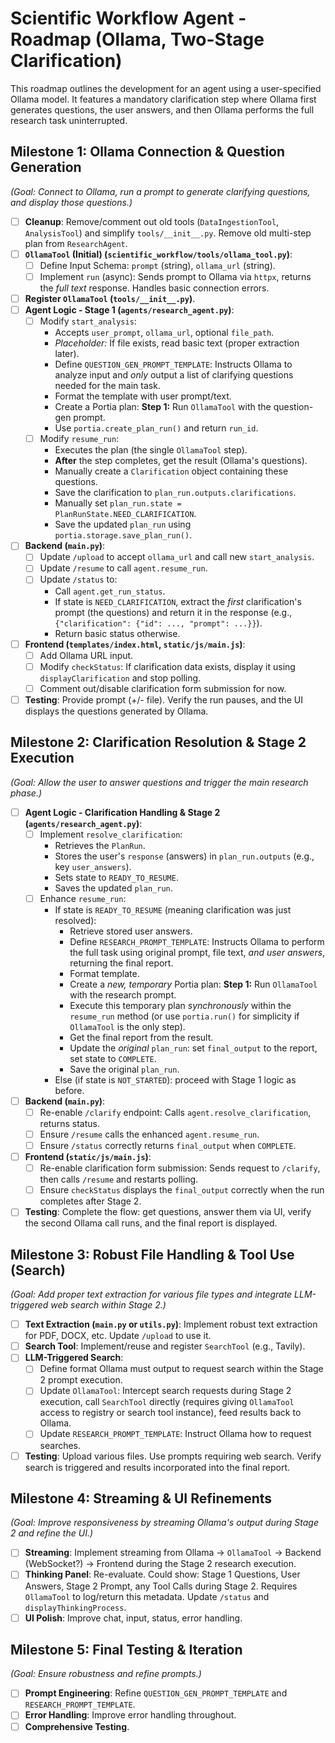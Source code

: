 # Scientific Workflow Agent - Roadmap (Ollama, Two-Stage Clarification)

This roadmap outlines the development for an agent using a user-specified Ollama model. It features a mandatory clarification step where Ollama first generates questions, the user answers, and then Ollama performs the full research task uninterrupted.

## Milestone 1: Ollama Connection & Question Generation

*(Goal: Connect to Ollama, run a prompt to generate clarifying questions, and display those questions.)*

-   [ ] **Cleanup**: Remove/comment out old tools (`DataIngestionTool`, `AnalysisTool`) and simplify `tools/__init__.py`. Remove old multi-step plan from `ResearchAgent`.
-   [ ] **`OllamaTool` (Initial) (`scientific_workflow/tools/ollama_tool.py`)**:
    -   [ ] Define Input Schema: `prompt` (string), `ollama_url` (string).
    -   [ ] Implement `run` (async): Sends prompt to Ollama via `httpx`, returns the *full text* response. Handles basic connection errors.
-   [ ] **Register `OllamaTool` (`tools/__init__.py`)**.
-   [ ] **Agent Logic - Stage 1 (`agents/research_agent.py`)**:
    -   [ ] Modify `start_analysis`:
        -   Accepts `user_prompt`, `ollama_url`, optional `file_path`.
        -   *Placeholder:* If file exists, read basic text (proper extraction later).
        -   Define `QUESTION_GEN_PROMPT_TEMPLATE`: Instructs Ollama to analyze input and *only* output a list of clarifying questions needed for the main task.
        -   Format the template with user prompt/text.
        -   Create a Portia plan: **Step 1:** Run `OllamaTool` with the question-gen prompt.
        -   Use `portia.create_plan_run()` and return `run_id`.
    -   [ ] Modify `resume_run`:
        -   Executes the plan (the single `OllamaTool` step).
        *   **After** the step completes, get the result (Ollama's questions).
        *   Manually create a `Clarification` object containing these questions.
        *   Save the clarification to `plan_run.outputs.clarifications`.
        *   Manually set `plan_run.state = PlanRunState.NEED_CLARIFICATION`.
        *   Save the updated `plan_run` using `portia.storage.save_plan_run()`.
-   [ ] **Backend (`main.py`)**:
    -   [ ] Update `/upload` to accept `ollama_url` and call new `start_analysis`.
    -   [ ] Update `/resume` to call `agent.resume_run`.
    -   [ ] Update `/status` to:
        -   Call `agent.get_run_status`.
        -   If state is `NEED_CLARIFICATION`, extract the *first* clarification's prompt (the questions) and return it in the response (e.g., `{"clarification": {"id": ..., "prompt": ...}}`).
        -   Return basic status otherwise.
-   [ ] **Frontend (`templates/index.html`, `static/js/main.js`)**:
    -   [ ] Add Ollama URL input.
    -   [ ] Modify `checkStatus`: If clarification data exists, display it using `displayClarification` and stop polling.
    -   [ ] Comment out/disable clarification form submission for now.
-   [ ] **Testing**: Provide prompt (+/- file). Verify the run pauses, and the UI displays the questions generated by Ollama.

## Milestone 2: Clarification Resolution & Stage 2 Execution

*(Goal: Allow the user to answer questions and trigger the main research phase.)*

-   [ ] **Agent Logic - Clarification Handling & Stage 2 (`agents/research_agent.py`)**:
    -   [ ] Implement `resolve_clarification`:
        -   Retrieves the `PlanRun`.
        -   Stores the user's `response` (answers) in `plan_run.outputs` (e.g., key `user_answers`).
        -   Sets state to `READY_TO_RESUME`.
        -   Saves the updated `plan_run`.
    -   [ ] Enhance `resume_run`:
        -   If state is `READY_TO_RESUME` (meaning clarification was just resolved):
            *   Retrieve stored user answers.
            *   Define `RESEARCH_PROMPT_TEMPLATE`: Instructs Ollama to perform the full task using original prompt, file text, *and user answers*, returning the final report.
            *   Format template.
            *   Create a *new, temporary* Portia plan: **Step 1:** Run `OllamaTool` with the research prompt.
            *   Execute this temporary plan *synchronously* within the `resume_run` method (or use `portia.run()` for simplicity if `OllamaTool` is the only step).
            *   Get the final report from the result.
            *   Update the *original* `plan_run`: set `final_output` to the report, set state to `COMPLETE`.
            *   Save the original `plan_run`.
        -   Else (if state is `NOT_STARTED`): proceed with Stage 1 logic as before.
-   [ ] **Backend (`main.py`)**:
    -   [ ] Re-enable `/clarify` endpoint: Calls `agent.resolve_clarification`, returns status.
    -   [ ] Ensure `/resume` calls the enhanced `agent.resume_run`.
    -   [ ] Ensure `/status` correctly returns `final_output` when `COMPLETE`.
-   [ ] **Frontend (`static/js/main.js`)**:
    -   [ ] Re-enable clarification form submission: Sends request to `/clarify`, then calls `/resume` and restarts polling.
    -   [ ] Ensure `checkStatus` displays the `final_output` correctly when the run completes after Stage 2.
-   [ ] **Testing**: Complete the flow: get questions, answer them via UI, verify the second Ollama call runs, and the final report is displayed.

## Milestone 3: Robust File Handling & Tool Use (Search)

*(Goal: Add proper text extraction for various file types and integrate LLM-triggered web search within Stage 2.)*

-   [ ] **Text Extraction (`main.py` or `utils.py`)**: Implement robust text extraction for PDF, DOCX, etc. Update `/upload` to use it.
-   [ ] **Search Tool**: Implement/reuse and register `SearchTool` (e.g., Tavily).
-   [ ] **LLM-Triggered Search**:
    -   [ ] Define format Ollama must output to request search within the Stage 2 prompt execution.
    -   [ ] Update `OllamaTool`: Intercept search requests during Stage 2 execution, call `SearchTool` directly (requires giving `OllamaTool` access to registry or search tool instance), feed results back to Ollama.
    -   [ ] Update `RESEARCH_PROMPT_TEMPLATE`: Instruct Ollama how to request searches.
-   [ ] **Testing**: Upload various files. Use prompts requiring web search. Verify search is triggered and results incorporated into the final report.

## Milestone 4: Streaming & UI Refinements

*(Goal: Improve responsiveness by streaming Ollama's output during Stage 2 and refine the UI.)*

-   [ ] **Streaming**: Implement streaming from Ollama -> `OllamaTool` -> Backend (WebSocket?) -> Frontend during the Stage 2 research execution.
-   [ ] **Thinking Panel**: Re-evaluate. Could show: Stage 1 Questions, User Answers, Stage 2 Prompt, any Tool Calls during Stage 2. Requires `OllamaTool` to log/return this metadata. Update `/status` and `displayThinkingProcess`.
-   [ ] **UI Polish**: Improve chat, input, status, error handling.

## Milestone 5: Final Testing & Iteration

*(Goal: Ensure robustness and refine prompts.)*

-   [ ] **Prompt Engineering**: Refine `QUESTION_GEN_PROMPT_TEMPLATE` and `RESEARCH_PROMPT_TEMPLATE`.
-   [ ] **Error Handling**: Improve error handling throughout.
-   [ ] **Comprehensive Testing**.
